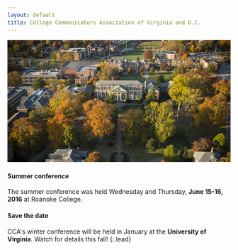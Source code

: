 ```yaml
---
layout: default
title: College Communicators Association of Virginia and D.C.
---
```


<div class="row">
  <div class="col-md-9">
    <img src="/img/roanoke.jpg" class="photo">
  </div>

  <div class="col-md-3" markdown="1">

#### Summer conference
The summer conference was held Wednesday and Thursday, **June 15-16, 2016** at Roanoke College.

#### Save the date
CCA's winter conference will be held in January at the **University of Virginia**. Watch for details this fall!
{:.lead}

  </div>
</div>
